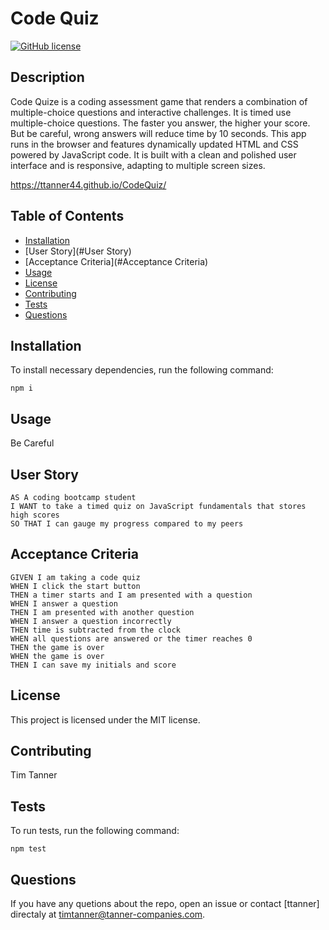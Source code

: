 # Code Quiz
[![GitHub license](https://img.shields.io/badge/license-MIT-Blue.svg)](https://github.com/ttanner44/code-quiz)

## Description
Code Quize is a coding assessment game that renders a combination of multiple-choice questions and interactive challenges. It is timed use multiple-choice questions. The faster you answer, the higher your score.  But be careful, wrong answers will reduce time by 10 seconds. This app runs in the browser and features dynamically updated HTML and CSS powered by JavaScript code. It is built with a clean and polished user interface and is responsive, adapting to multiple screen sizes.

https://ttanner44.github.io/CodeQuiz/

## Table of Contents
* [Installation](#installation)
* [User Story](#User Story)
* [Acceptance Criteria](#Acceptance Criteria)
* [Usage](#Usage)
* [License](#License)
* [Contributing](#Contributing)
* [Tests](#Tests)
* [Questions](#Questions)

## Installation
To install necessary dependencies, run the following command:
```
npm i
```

## Usage
Be Careful

## User Story
```
AS A coding bootcamp student
I WANT to take a timed quiz on JavaScript fundamentals that stores high scores
SO THAT I can gauge my progress compared to my peers
```

## Acceptance Criteria
```
GIVEN I am taking a code quiz
WHEN I click the start button
THEN a timer starts and I am presented with a question
WHEN I answer a question
THEN I am presented with another question
WHEN I answer a question incorrectly
THEN time is subtracted from the clock
WHEN all questions are answered or the timer reaches 0
THEN the game is over
WHEN the game is over
THEN I can save my initials and score
```

## License
This project is licensed under the MIT license.

## Contributing
Tim Tanner

## Tests
To run tests, run the following command:
```
npm test
```

## Questions

If you have any quetions about the repo, open an issue or contact [ttanner] directaly at timtanner@tanner-companies.com.
